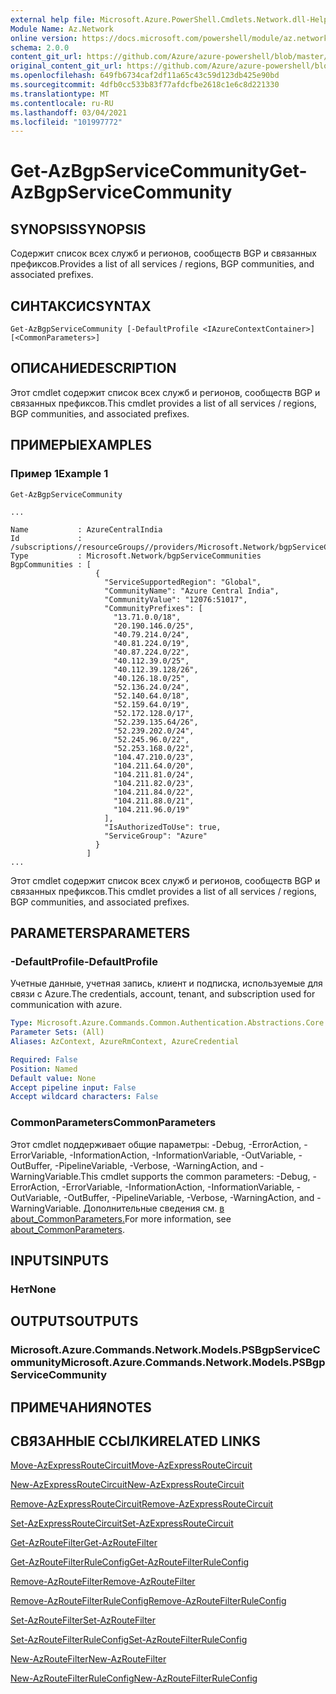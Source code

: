 ```yaml
---
external help file: Microsoft.Azure.PowerShell.Cmdlets.Network.dll-Help.xml
Module Name: Az.Network
online version: https://docs.microsoft.com/powershell/module/az.network/get-azbgpservicecommunity
schema: 2.0.0
content_git_url: https://github.com/Azure/azure-powershell/blob/master/src/Network/Network/help/Get-AzBgpServiceCommunity.md
original_content_git_url: https://github.com/Azure/azure-powershell/blob/master/src/Network/Network/help/Get-AzBgpServiceCommunity.md
ms.openlocfilehash: 649fb6734caf2df11a65c43c59d123db425e90bd
ms.sourcegitcommit: 4dfb0cc533b83f77afdcfbe2618c1e6c8d221330
ms.translationtype: MT
ms.contentlocale: ru-RU
ms.lasthandoff: 03/04/2021
ms.locfileid: "101997772"
---
```

# <span data-ttu-id="acbf0-101">Get-AzBgpServiceCommunity</span><span class="sxs-lookup"><span data-stu-id="acbf0-101">Get-AzBgpServiceCommunity</span></span>

## <span data-ttu-id="acbf0-102">SYNOPSIS</span><span class="sxs-lookup"><span data-stu-id="acbf0-102">SYNOPSIS</span></span>
<span data-ttu-id="acbf0-103">Содержит список всех служб и регионов, сообществ BGP и связанных префиксов.</span><span class="sxs-lookup"><span data-stu-id="acbf0-103">Provides a list of all services / regions, BGP communities, and associated prefixes.</span></span>

## <span data-ttu-id="acbf0-104">СИНТАКСИС</span><span class="sxs-lookup"><span data-stu-id="acbf0-104">SYNTAX</span></span>

```
Get-AzBgpServiceCommunity [-DefaultProfile <IAzureContextContainer>] [<CommonParameters>]
```

## <span data-ttu-id="acbf0-105">ОПИСАНИЕ</span><span class="sxs-lookup"><span data-stu-id="acbf0-105">DESCRIPTION</span></span>
<span data-ttu-id="acbf0-106">Этот cmdlet содержит список всех служб и регионов, сообществ BGP и связанных префиксов.</span><span class="sxs-lookup"><span data-stu-id="acbf0-106">This cmdlet provides a list of all services / regions, BGP communities, and associated prefixes.</span></span>

## <span data-ttu-id="acbf0-107">ПРИМЕРЫ</span><span class="sxs-lookup"><span data-stu-id="acbf0-107">EXAMPLES</span></span>

### <span data-ttu-id="acbf0-108">Пример 1</span><span class="sxs-lookup"><span data-stu-id="acbf0-108">Example 1</span></span>
```
Get-AzBgpServiceCommunity

...

Name           : AzureCentralIndia
Id             : /subscriptions//resourceGroups//providers/Microsoft.Network/bgpServiceCommunities/AzureCentralIndia
Type           : Microsoft.Network/bgpServiceCommunities
BgpCommunities : [
                   {
                     "ServiceSupportedRegion": "Global",
                     "CommunityName": "Azure Central India",
                     "CommunityValue": "12076:51017",
                     "CommunityPrefixes": [
                       "13.71.0.0/18",
                       "20.190.146.0/25",
                       "40.79.214.0/24",
                       "40.81.224.0/19",
                       "40.87.224.0/22",
                       "40.112.39.0/25",
                       "40.112.39.128/26",
                       "40.126.18.0/25",
                       "52.136.24.0/24",
                       "52.140.64.0/18",
                       "52.159.64.0/19",
                       "52.172.128.0/17",
                       "52.239.135.64/26",
                       "52.239.202.0/24",
                       "52.245.96.0/22",
                       "52.253.168.0/22",
                       "104.47.210.0/23",
                       "104.211.64.0/20",
                       "104.211.81.0/24",
                       "104.211.82.0/23",
                       "104.211.84.0/22",
                       "104.211.88.0/21",
                       "104.211.96.0/19"
                     ],
                     "IsAuthorizedToUse": true,
                     "ServiceGroup": "Azure"
                   }
                 ]
...
```

<span data-ttu-id="acbf0-109">Этот cmdlet содержит список всех служб и регионов, сообществ BGP и связанных префиксов.</span><span class="sxs-lookup"><span data-stu-id="acbf0-109">This cmdlet provides a list of all services / regions, BGP communities, and associated prefixes.</span></span>

## <span data-ttu-id="acbf0-110">PARAMETERS</span><span class="sxs-lookup"><span data-stu-id="acbf0-110">PARAMETERS</span></span>

### <span data-ttu-id="acbf0-111">-DefaultProfile</span><span class="sxs-lookup"><span data-stu-id="acbf0-111">-DefaultProfile</span></span>
<span data-ttu-id="acbf0-112">Учетные данные, учетная запись, клиент и подписка, используемые для связи с Azure.</span><span class="sxs-lookup"><span data-stu-id="acbf0-112">The credentials, account, tenant, and subscription used for communication with azure.</span></span>

```yaml
Type: Microsoft.Azure.Commands.Common.Authentication.Abstractions.Core.IAzureContextContainer
Parameter Sets: (All)
Aliases: AzContext, AzureRmContext, AzureCredential

Required: False
Position: Named
Default value: None
Accept pipeline input: False
Accept wildcard characters: False
```

### <span data-ttu-id="acbf0-113">CommonParameters</span><span class="sxs-lookup"><span data-stu-id="acbf0-113">CommonParameters</span></span>
<span data-ttu-id="acbf0-114">Этот cmdlet поддерживает общие параметры: -Debug, -ErrorAction, -ErrorVariable, -InformationAction, -InformationVariable, -OutVariable, -OutBuffer, -PipelineVariable, -Verbose, -WarningAction, and -WarningVariable.</span><span class="sxs-lookup"><span data-stu-id="acbf0-114">This cmdlet supports the common parameters: -Debug, -ErrorAction, -ErrorVariable, -InformationAction, -InformationVariable, -OutVariable, -OutBuffer, -PipelineVariable, -Verbose, -WarningAction, and -WarningVariable.</span></span> <span data-ttu-id="acbf0-115">Дополнительные сведения см. [в about_CommonParameters.](http://go.microsoft.com/fwlink/?LinkID=113216)</span><span class="sxs-lookup"><span data-stu-id="acbf0-115">For more information, see [about_CommonParameters](http://go.microsoft.com/fwlink/?LinkID=113216).</span></span>

## <span data-ttu-id="acbf0-116">INPUTS</span><span class="sxs-lookup"><span data-stu-id="acbf0-116">INPUTS</span></span>

### <span data-ttu-id="acbf0-117">Нет</span><span class="sxs-lookup"><span data-stu-id="acbf0-117">None</span></span>

## <span data-ttu-id="acbf0-118">OUTPUTS</span><span class="sxs-lookup"><span data-stu-id="acbf0-118">OUTPUTS</span></span>

### <span data-ttu-id="acbf0-119">Microsoft.Azure.Commands.Network.Models.PSBgpServiceCommunity</span><span class="sxs-lookup"><span data-stu-id="acbf0-119">Microsoft.Azure.Commands.Network.Models.PSBgpServiceCommunity</span></span>

## <span data-ttu-id="acbf0-120">ПРИМЕЧАНИЯ</span><span class="sxs-lookup"><span data-stu-id="acbf0-120">NOTES</span></span>

## <span data-ttu-id="acbf0-121">СВЯЗАННЫЕ ССЫЛКИ</span><span class="sxs-lookup"><span data-stu-id="acbf0-121">RELATED LINKS</span></span>

[<span data-ttu-id="acbf0-122">Move-AzExpressRouteCircuit</span><span class="sxs-lookup"><span data-stu-id="acbf0-122">Move-AzExpressRouteCircuit</span></span>](Move-AzExpressRouteCircuit.md)

[<span data-ttu-id="acbf0-123">New-AzExpressRouteCircuit</span><span class="sxs-lookup"><span data-stu-id="acbf0-123">New-AzExpressRouteCircuit</span></span>](New-AzExpressRouteCircuit.md)

[<span data-ttu-id="acbf0-124">Remove-AzExpressRouteCircuit</span><span class="sxs-lookup"><span data-stu-id="acbf0-124">Remove-AzExpressRouteCircuit</span></span>](Remove-AzExpressRouteCircuit.md)

[<span data-ttu-id="acbf0-125">Set-AzExpressRouteCircuit</span><span class="sxs-lookup"><span data-stu-id="acbf0-125">Set-AzExpressRouteCircuit</span></span>](Set-AzExpressRouteCircuit.md)

[<span data-ttu-id="acbf0-126">Get-AzRouteFilter</span><span class="sxs-lookup"><span data-stu-id="acbf0-126">Get-AzRouteFilter</span></span>](Get-AzRouteFilter.md)

[<span data-ttu-id="acbf0-127">Get-AzRouteFilterRuleConfig</span><span class="sxs-lookup"><span data-stu-id="acbf0-127">Get-AzRouteFilterRuleConfig</span></span>](Get-AzRouteFilterRuleConfig.md)

[<span data-ttu-id="acbf0-128">Remove-AzRouteFilter</span><span class="sxs-lookup"><span data-stu-id="acbf0-128">Remove-AzRouteFilter</span></span>](Remove-AzRouteFilter.md)

[<span data-ttu-id="acbf0-129">Remove-AzRouteFilterRuleConfig</span><span class="sxs-lookup"><span data-stu-id="acbf0-129">Remove-AzRouteFilterRuleConfig</span></span>](Remove-AzRouteFilterRuleConfig.md)

[<span data-ttu-id="acbf0-130">Set-AzRouteFilter</span><span class="sxs-lookup"><span data-stu-id="acbf0-130">Set-AzRouteFilter</span></span>](Set-AzRouteFilter.md)

[<span data-ttu-id="acbf0-131">Set-AzRouteFilterRuleConfig</span><span class="sxs-lookup"><span data-stu-id="acbf0-131">Set-AzRouteFilterRuleConfig</span></span>](Set-AzRouteFilterRuleConfig.md)

[<span data-ttu-id="acbf0-132">New-AzRouteFilter</span><span class="sxs-lookup"><span data-stu-id="acbf0-132">New-AzRouteFilter</span></span>](New-AzRouteFilter.md)

[<span data-ttu-id="acbf0-133">New-AzRouteFilterRuleConfig</span><span class="sxs-lookup"><span data-stu-id="acbf0-133">New-AzRouteFilterRuleConfig</span></span>](New-AzRouteFilterRuleConfig.md)
